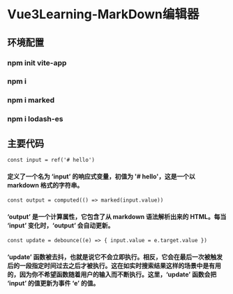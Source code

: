 # Vue3Learning-MarkDown编辑器

## 环境配置

### npm init vite-app
### npm i
### npm i marked
### npm i lodash-es

## 主要代码
` const input = ref('# hello') `
#### 定义了一个名为 ‘input’ 的响应式变量，初值为 '# hello'，这是一个以 markdown 格式的字符串。
` const output = computed(() => marked(input.value)) `
#### ‘output’ 是一个计算属性，它包含了从 markdown 语法解析出来的 HTML。每当 ‘input’ 变化时，‘output’ 会自动更新。
` const update = debounce((e) => { input.value = e.target.value }) `
####  ‘update’ 函数被去抖，也就是说它不会立即执行。相反，它会在最后一次被触发后的一段指定时间过去之后才被执行。这在如实时搜索结果这样的场景中是有用的，因为你不希望函数随着用户的输入而不断执行。这里，‘update’ 函数会把 ‘input’ 的值更新为事件 ‘e’ 的值。

